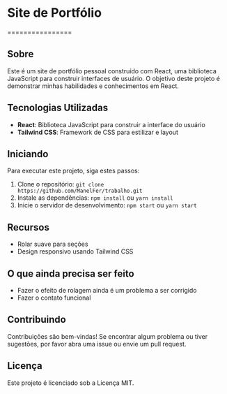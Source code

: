 # Site de Portfólio
================

## Sobre
Este é um site de portfólio pessoal construído com React, uma biblioteca JavaScript para construir interfaces de usuário. O objetivo deste projeto é demonstrar minhas habilidades e conhecimentos em React.

## Tecnologias Utilizadas
* **React**: Biblioteca JavaScript para construir a interface do usuário
* **Tailwind CSS**: Framework de CSS para estilizar e layout

## Iniciando
Para executar este projeto, siga estes passos:

1. Clone o repositório: `git clone https://github.com/ManelFer/trabalho.git`
2. Instale as dependências: `npm install` ou `yarn install`
3. Inicie o servidor de desenvolvimento: `npm start` ou `yarn start`

## Recursos
* Rolar suave para seções
* Design responsivo usando Tailwind CSS

## O que ainda precisa ser feito
* Fazer o efeito de rolagem ainda é um problema a ser corrigido
* Fazer o contato funcional

## Contribuindo
Contribuições são bem-vindas! Se encontrar algum problema ou tiver sugestões, por favor abra uma issue ou envie um pull request.

## Licença
Este projeto é licenciado sob a Licença MIT.
